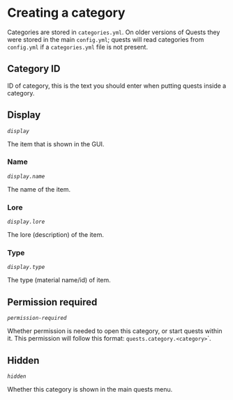 # Creating a category

Categories are stored in `categories.yml`. On older versions of Quests
they were stored in the main `config.yml`; quests will read categories
from `config.yml` if a `categories.yml` file is not present.

## Category ID

ID of category, this is the text you should enter when putting quests
inside a category.

## Display

  
*`display`*

The item that is shown in the GUI.

### Name

  
*`display.name`*

The name of the item.

### Lore

  
*`display.lore`*

The lore (description) of the item.

### Type

  
*`display.type`*

The type (material name/id) of item.

## Permission required

  
*`permission-required`*

Whether permission is needed to open this category, or start quests
within it. This permission will follow this format:
`quests.category.<category>`\`.

## Hidden

  
*`hidden`*

Whether this category is shown in the main quests menu.
